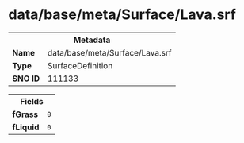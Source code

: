 <h1>data/base/meta/Surface/Lava.srf</h1><table><tr><th colspan="100%">Metadata</th></tr><tr><td><b>Name</b></td><td>data/base/meta/Surface/Lava.srf</td></tr><tr><td><b>Type</b></td><td>SurfaceDefinition</td></tr><tr><td><b>SNO ID</b></td><td>111133</td></tr></table>

<table><tr><th colspan="100%">Fields</th></tr><tr><td><b>fGrass</b></td><td><code>0</code></td></tr><tr><td><b>fLiquid</b></td><td><code>0</code></td></tr></table>

